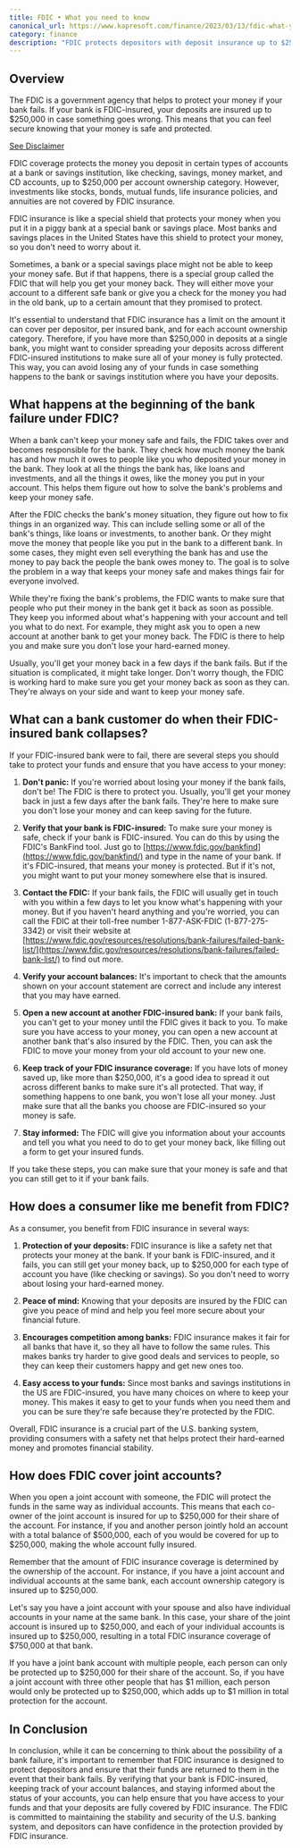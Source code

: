 ```yaml
---
title: FDIC • What you need to know
canonical_url: https://www.kapresoft.com/finance/2023/03/13/fdic-what-you-need-to-know.html
category: finance
description: "FDIC protects depositors with deposit insurance up to $250,000 per depositor, per insured bank. Safeguard your funds in case of a bank failure."
---
```


## Overview

The FDIC is a government agency that helps to protect your money if your bank fails. If your bank is FDIC-insured, your deposits are insured up to $250,000 in case something goes wrong. This means that you can feel secure knowing that your money is safe and protected.<!--excerpt-->

[See Disclaimer](/disclaimer.html)

FDIC coverage protects the money you deposit in certain types of accounts at a bank or savings institution, like checking, savings, money market, and CD accounts, up to $250,000 per account ownership category. However, investments like stocks, bonds, mutual funds, life insurance policies, and annuities are not covered by FDIC insurance.

FDIC insurance is like a special shield that protects your money when you put it in a piggy bank at a special bank or savings place. Most banks and savings places in the United States have this shield to protect your money, so you don't need to worry about it.

Sometimes, a bank or a special savings place might not be able to keep your money safe. But if that happens, there is a special group called the FDIC that will help you get your money back. They will either move your account to a different safe bank or give you a check for the money you had in the old bank, up to a certain amount that they promised to protect.

It's essential to understand that FDIC insurance has a limit on the amount it can cover per depositor, per insured bank, and for each account ownership category. Therefore, if you have more than $250,000 in deposits at a single bank, you might want to consider spreading your deposits across different FDIC-insured institutions to make sure all of your money is fully protected. This way, you can avoid losing any of your funds in case something happens to the bank or savings institution where you have your deposits.

## What happens at the beginning of the bank failure under FDIC?

When a bank can't keep your money safe and fails, the FDIC takes over and becomes responsible for the bank. They check how much money the bank has and how much it owes to people like you who deposited your money in the bank. They look at all the things the bank has, like loans and investments, and all the things it owes, like the money you put in your account. This helps them figure out how to solve the bank's problems and keep your money safe.

After the FDIC checks the bank's money situation, they figure out how to fix things in an organized way. This can include selling some or all of the bank's things, like loans or investments, to another bank. Or they might move the money that people like you put in the bank to a different bank. In some cases, they might even sell everything the bank has and use the money to pay back the people the bank owes money to. The goal is to solve the problem in a way that keeps your money safe and makes things fair for everyone involved.

While they're fixing the bank's problems, the FDIC wants to make sure that people who put their money in the bank get it back as soon as possible. They keep you informed about what's happening with your account and tell you what to do next. For example, they might ask you to open a new account at another bank to get your money back. The FDIC is there to help you and make sure you don't lose your hard-earned money.

Usually, you'll get your money back in a few days if the bank fails. But if the situation is complicated, it might take longer. Don't worry though, the FDIC is working hard to make sure you get your money back as soon as they can. They're always on your side and want to keep your money safe.

## What can a bank customer do when their FDIC-insured bank collapses?

If your FDIC-insured bank were to fail, there are several steps you should take to protect your funds and ensure that you have access to your money:

1. **Don't panic:** If you're worried about losing your money if the bank fails, don't be! The FDIC is there to protect you. Usually, you'll get your money back in just a few days after the bank fails. They're here to make sure you don't lose your money and can keep saving for the future.

2. **Verify that your bank is FDIC-insured:** To make sure your money is safe, check if your bank is FDIC-insured. You can do this by using the FDIC's BankFind tool. Just go to [https://www.fdic.gov/bankfind](https://www.fdic.gov/bankfind/) and type in the name of your bank. If it's FDIC-insured, that means your money is protected. But if it's not, you might want to put your money somewhere else that is insured.

3. **Contact the FDIC:** If your bank fails, the FDIC will usually get in touch with you within a few days to let you know what's happening with your money. But if you haven't heard anything and you're worried, you can call the FDIC at their toll-free number 1-877-ASK-FDIC (1-877-275-3342) or visit their website at [https://www.fdic.gov/resources/resolutions/bank-failures/failed-bank-list/](https://www.fdic.gov/resources/resolutions/bank-failures/failed-bank-list/) to find out more.

4. **Verify your account balances:** It's important to check that the amounts shown on your account statement are correct and include any interest that you may have earned.

5. **Open a new account at another FDIC-insured bank:** If your bank fails, you can't get to your money until the FDIC gives it back to you. To make sure you have access to your money, you can open a new account at another bank that's also insured by the FDIC. Then, you can ask the FDIC to move your money from your old account to your new one.

6. **Keep track of your FDIC insurance coverage:** If you have lots of money saved up, like more than $250,000, it's a good idea to spread it out across different banks to make sure it's all protected. That way, if something happens to one bank, you won't lose all your money. Just make sure that all the banks you choose are FDIC-insured so your money is safe.

7. **Stay informed:** The FDIC will give you information about your accounts and tell you what you need to do to get your money back, like filling out a form to get your insured funds.

If you take these steps, you can make sure that your money is safe and that you can still get to it if your bank fails.

## How does a consumer like me benefit from FDIC?

As a consumer, you benefit from FDIC insurance in several ways:


1. **Protection of your deposits:** FDIC insurance is like a safety net that protects your money at the bank. If your bank is FDIC-insured, and it fails, you can still get your money back, up to $250,000 for each type of account you have (like checking or savings). So you don't need to worry about losing your hard-earned money.

2. **Peace of mind:** Knowing that your deposits are insured by the FDIC can give you peace of mind and help you feel more secure about your financial future.

3. **Encourages competition among banks:** FDIC insurance makes it fair for all banks that have it, so they all have to follow the same rules. This makes banks try harder to give good deals and services to people, so they can keep their customers happy and get new ones too.

4. **Easy access to your funds:** Since most banks and savings institutions in the US are FDIC-insured, you have many choices on where to keep your money. This makes it easy to get to your funds when you need them and you can be sure they're safe because they're protected by the FDIC.

Overall, FDIC insurance is a crucial part of the U.S. banking system, providing consumers with a safety net that helps protect their hard-earned money and promotes financial stability.

## How does FDIC cover joint accounts?

When you open a joint account with someone, the FDIC will protect the funds in the same way as individual accounts. This means that each co-owner of the joint account is insured for up to $250,000 for their share of the account. For instance, if you and another person jointly hold an account with a total balance of $500,000, each of you would be covered for up to $250,000, making the whole account fully insured.

Remember that the amount of FDIC insurance coverage is determined by the ownership of the account. For instance, if you have a joint account and individual accounts at the same bank, each account ownership category is insured up to $250,000.


Let's say you have a joint account with your spouse and also have individual accounts in your name at the same bank. In this case, your share of the joint account is insured up to $250,000, and each of your individual accounts is insured up to $250,000, resulting in a total FDIC insurance coverage of $750,000 at that bank.

If you have a joint bank account with multiple people, each person can only be protected up to $250,000 for their share of the account. So, if you have a joint account with three other people that has $1 million, each person would only be protected up to $250,000, which adds up to $1 million in total protection for the account.

## In Conclusion

In conclusion, while it can be concerning to think about the possibility of a bank failure, it's important to remember that FDIC insurance is designed to protect depositors and ensure that their funds are returned to them in the event that their bank fails. By verifying that your bank is FDIC-insured, keeping track of your account balances, and staying informed about the status of your accounts, you can help ensure that you have access to your funds and that your deposits are fully covered by FDIC insurance. The FDIC is committed to maintaining the stability and security of the U.S. banking system, and depositors can have confidence in the protection provided by FDIC insurance.
